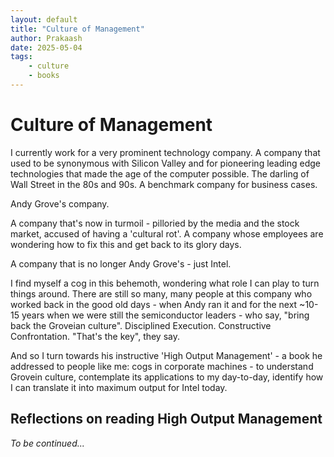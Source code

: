 ```yaml
---
layout: default
title: "Culture of Management"
author: Prakaash
date: 2025-05-04
tags: 
    - culture 
    - books
---
```

# Culture of Management

I currently work for a very prominent technology company. A company that used to be synonymous with Silicon Valley and for pioneering leading edge technologies that made the age of the computer possible. The darling of Wall Street in the 80s and 90s. A benchmark company for business cases. 

Andy Grove's company. 

A company that's now in turmoil - pilloried by the media and the stock market, accused of having a 'cultural rot'. A company whose employees are wondering how to fix this and get back to its glory days. 

A company that is no longer Andy Grove's - just Intel. 

I find myself a cog in this behemoth, wondering what role I can play to turn things around. There are still so many, many people at this company who worked back in the good old days - when Andy ran it and for the next ~10-15 years when we were still the semiconductor leaders - who say, "bring back the Groveian culture". Disciplined Execution. Constructive Confrontation. "That's the key", they say. 

And so I turn towards his instructive 'High Output Management' - a book he addressed to people like me: cogs in corporate machines - to understand Grovein culture, contemplate its applications to my day-to-day, identify how I can translate it into maximum output for Intel today.

## Reflections on reading High Output Management

_To be continued..._

